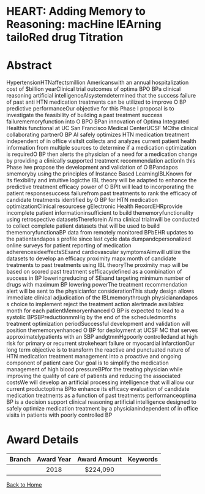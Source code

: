 
HEART: Adding Memory to Reasoning: macHine lEArning tailoRed drug Titration
===========================================================================

# Abstract


HypertensionHTNaffectsmillion Americanswith an annual hospitalization cost of $billion yearClinical trial outcomes of optima BPO BPa clinical reasoning artificial intelligenceAIsystemdetermined
that the success failure of past anti HTN medication treatments can be utilized to improve O BP predictive
performanceOur objective for this Phase I proposal is to investigate the feasibility of building a past treatment
success failurememoryfunction into O BPO BPan innovation of Optima Integrated Healthis functional at
UC San Francisco Medical CenterUCSF MCthe clinical collaborating partnerO BP AI safely optimizes
HTN medication treatment independent of in office visitsIt collects and analyzes current patient health
information from multiple sources to determine if a medication optimization is requiredO BP then alerts the
physician of a need for a medication change by providing a clinically supported treatment recommendation
actionIn this Phase Iwe propose the development and validation of O BPandapos smemoryby using the principles
of Instance Based LearningIBLKnown for its flexibility and intuitive logicthe IBL theory will be adapted to
enhance the predictive treatment efficacy power of O BPIt will lead to incorporating the patient responsesuccess failurefrom past treatments to rank the efficacy of candidate treatments identified by O BP for HTN
medication optimizationClinical resourcese gElectronic Health RecordEHRprovide incomplete patient
informationinsufficient to build thememoryfunctionality using retrospective datasetsThereforein Aima
clinical trialnwill be conducted to collect complete patient datasets that will be used to build thememoryfunctionaBP data from remotely monitored BPbEHR updates to the patientandapos s profile since last
cycle data dumpandcpersonalized online surveys for patient reporting of medication adherencesideeffectsSEsand cardiovascular symptomsAimwill utilize the datasets to develop an efficacy proximity
mapx month of candidate treatments to past treatments using IBL theoryThe proximity map will be based on
scored past treatment sefficacydefined as a combination of success in BP loweringreducing of SEsand
targeting minimum number of drugs with maximum BP lowering powerThe treatment recommendation alert
will be sent to the physicianfor considerationThis study design allows immediate clinical adjudication of the
IBLmemorythrough physicianandapos s choice to implement reject the treatment action alertmade availablex month for each patientMemoryenhanced O BP is expected to lead to a systolic BPSBPreductionmmHg by the end of the scheduledmonths treatment optimization periodSuccessful development and
validation will position thememoryenhanced O BP for deployment at UCSF MC that serves approximatelypatients with an SBP andgtmmHgpoorly controlledand at high risk for primary or recurrent strokeheart failure or myocardial infarctionOur long term objective is to transform the reactive and punctuated
nature of HTN medication treatment management into a proactive and ongoing component of patient care Our goal is to simplify the medication management of high blood pressureBPfor the treating physician while
improving the quality of care of patients and reducing the associated costsWe will develop an artificial
processing intelligence that will allow our current productoptima BPto enhance its efficacy evaluation of
candidate medication treatments as a function of past treatments performanceoptima BP is a decision
support clinical reasoning artificial intelligence designed to safely optimize medication treatment by a physicianindependent of in office visits in patients with poorly controlled BP  

# Award Details

|Branch|Award Year|Award Amount|Keywords|
| :---: | :---: | :---: | :---: |
||2018|$224,090||
  
  


[Back to Home](https://github.com/chrischow/dod_sbir_awards/Reports/JH/#2448)